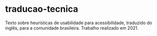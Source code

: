 # traducao-tecnica
Texto sobre heurísticas de usabilidade para acessibilidade, traduzido do inglês, para a comunidade brasileira.
Trabalho realizado em 2021. 
